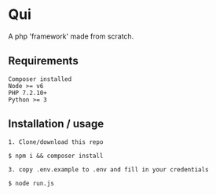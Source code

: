 # Qui
A php 'framework' made from scratch.

## Requirements
```
Composer installed
Node >= v6
PHP 7.2.10+
Python >= 3
```

## Installation / usage
```
1. Clone/download this repo

$ npm i && composer install

3. copy .env.example to .env and fill in your credentials

$ node run.js
```

